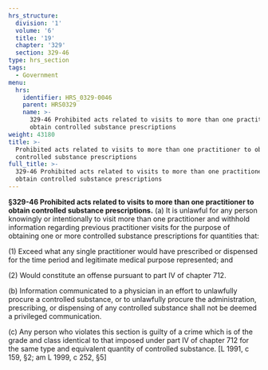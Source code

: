 ```yaml
---
hrs_structure:
  division: '1'
  volume: '6'
  title: '19'
  chapter: '329'
  section: 329-46
type: hrs_section
tags:
  - Government
menu:
  hrs:
    identifier: HRS_0329-0046
    parent: HRS0329
    name: >-
      329-46 Prohibited acts related to visits to more than one practitioner to
      obtain controlled substance prescriptions
weight: 43180
title: >-
  Prohibited acts related to visits to more than one practitioner to obtain
  controlled substance prescriptions
full_title: >-
  329-46 Prohibited acts related to visits to more than one practitioner to
  obtain controlled substance prescriptions
---
```

**§329-46 Prohibited acts related to visits to more than one practitioner to obtain controlled substance prescriptions.** (a) It is unlawful for any person knowingly or intentionally to visit more than one practitioner and withhold information regarding previous practitioner visits for the purpose of obtaining one or more controlled substance prescriptions for quantities that:

(1) Exceed what any single practitioner would have prescribed or dispensed for the time period and legitimate medical purpose represented; and

(2) Would constitute an offense pursuant to part IV of chapter 712.

(b) Information communicated to a physician in an effort to unlawfully procure a controlled substance, or to unlawfully procure the administration, prescribing, or dispensing of any controlled substance shall not be deemed a privileged communication.

(c) Any person who violates this section is guilty of a crime which is of the grade and class identical to that imposed under part IV of chapter 712 for the same type and equivalent quantity of controlled substance. [L 1991, c 159, §2; am L 1999, c 252, §5]